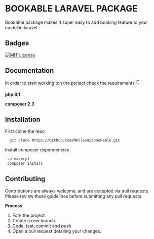 
# BOOKABLE LARAVEL PACKAGE

Bookable package makes it super easy to add booking feature to your model in laravel

## Badges


[![MIT License](https://img.shields.io/badge/License-MIT-green.svg)](https://choosealicense.com/licenses/mit/)



## Documentation

In order to start working ton the porject check the requirements 👇


**php 8.1**

**composer 2.3**




## Installation

First clone the repo

```bash
  git clone https://github.com/Mellaoui/bookable.git
```

Install composer dependencies

```bash
 cd excerpt
 composer install
```


## Contributing


Contributions are always welcome, and are accepted via pull requests.
Please review these guidelines before submitting any pull requests.

**Process**

1.  Fork the project.
2.  Create a new branch.
3.  Code, test, commit and push.
4.  Open a pull request detailing your changes.


